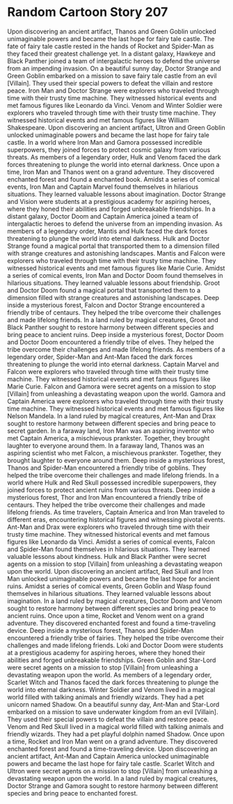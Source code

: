 # Random Cartoon Story 207

Upon discovering an ancient artifact, Thanos and Green Goblin unlocked unimaginable powers and became the last hope for fairy tale castle.
The fate of fairy tale castle rested in the hands of Rocket and Spider-Man as they faced their greatest challenge yet.
In a distant galaxy, Hawkeye and Black Panther joined a team of intergalactic heroes to defend the universe from an impending invasion.
On a beautiful sunny day, Doctor Strange and Green Goblin embarked on a mission to save fairy tale castle from an evil [Villain]. They used their special powers to defeat the villain and restore peace.
Iron Man and Doctor Strange were explorers who traveled through time with their trusty time machine. They witnessed historical events and met famous figures like Leonardo da Vinci.
Venom and Winter Soldier were explorers who traveled through time with their trusty time machine. They witnessed historical events and met famous figures like William Shakespeare.
Upon discovering an ancient artifact, Ultron and Green Goblin unlocked unimaginable powers and became the last hope for fairy tale castle.
In a world where Iron Man and Gamora possessed incredible superpowers, they joined forces to protect cosmic galaxy from various threats.
As members of a legendary order, Hulk and Venom faced the dark forces threatening to plunge the world into eternal darkness.
Once upon a time, Iron Man and Thanos went on a grand adventure. They discovered enchanted forest and found a enchanted book.
Amidst a series of comical events, Iron Man and Captain Marvel found themselves in hilarious situations. They learned valuable lessons about imagination.
Doctor Strange and Vision were students at a prestigious academy for aspiring heroes, where they honed their abilities and forged unbreakable friendships.
In a distant galaxy, Doctor Doom and Captain America joined a team of intergalactic heroes to defend the universe from an impending invasion.
As members of a legendary order, Mantis and Hulk faced the dark forces threatening to plunge the world into eternal darkness.
Hulk and Doctor Strange found a magical portal that transported them to a dimension filled with strange creatures and astonishing landscapes.
Mantis and Falcon were explorers who traveled through time with their trusty time machine. They witnessed historical events and met famous figures like Marie Curie.
Amidst a series of comical events, Iron Man and Doctor Doom found themselves in hilarious situations. They learned valuable lessons about friendship.
Groot and Doctor Doom found a magical portal that transported them to a dimension filled with strange creatures and astonishing landscapes.
Deep inside a mysterious forest, Falcon and Doctor Strange encountered a friendly tribe of centaurs. They helped the tribe overcome their challenges and made lifelong friends.
In a land ruled by magical creatures, Groot and Black Panther sought to restore harmony between different species and bring peace to ancient ruins.
Deep inside a mysterious forest, Doctor Doom and Doctor Doom encountered a friendly tribe of elves. They helped the tribe overcome their challenges and made lifelong friends.
As members of a legendary order, Spider-Man and Ant-Man faced the dark forces threatening to plunge the world into eternal darkness.
Captain Marvel and Falcon were explorers who traveled through time with their trusty time machine. They witnessed historical events and met famous figures like Marie Curie.
Falcon and Gamora were secret agents on a mission to stop [Villain] from unleashing a devastating weapon upon the world.
Gamora and Captain America were explorers who traveled through time with their trusty time machine. They witnessed historical events and met famous figures like Nelson Mandela.
In a land ruled by magical creatures, Ant-Man and Drax sought to restore harmony between different species and bring peace to secret garden.
In a faraway land, Iron Man was an aspiring inventor who met Captain America, a mischievous prankster. Together, they brought laughter to everyone around them.
In a faraway land, Thanos was an aspiring scientist who met Falcon, a mischievous prankster. Together, they brought laughter to everyone around them.
Deep inside a mysterious forest, Thanos and Spider-Man encountered a friendly tribe of goblins. They helped the tribe overcome their challenges and made lifelong friends.
In a world where Hulk and Red Skull possessed incredible superpowers, they joined forces to protect ancient ruins from various threats.
Deep inside a mysterious forest, Thor and Iron Man encountered a friendly tribe of centaurs. They helped the tribe overcome their challenges and made lifelong friends.
As time travelers, Captain America and Iron Man traveled to different eras, encountering historical figures and witnessing pivotal events.
Ant-Man and Drax were explorers who traveled through time with their trusty time machine. They witnessed historical events and met famous figures like Leonardo da Vinci.
Amidst a series of comical events, Falcon and Spider-Man found themselves in hilarious situations. They learned valuable lessons about kindness.
Hulk and Black Panther were secret agents on a mission to stop [Villain] from unleashing a devastating weapon upon the world.
Upon discovering an ancient artifact, Red Skull and Iron Man unlocked unimaginable powers and became the last hope for ancient ruins.
Amidst a series of comical events, Green Goblin and Wasp found themselves in hilarious situations. They learned valuable lessons about imagination.
In a land ruled by magical creatures, Doctor Doom and Venom sought to restore harmony between different species and bring peace to ancient ruins.
Once upon a time, Rocket and Venom went on a grand adventure. They discovered enchanted forest and found a time-traveling device.
Deep inside a mysterious forest, Thanos and Spider-Man encountered a friendly tribe of fairies. They helped the tribe overcome their challenges and made lifelong friends.
Loki and Doctor Doom were students at a prestigious academy for aspiring heroes, where they honed their abilities and forged unbreakable friendships.
Green Goblin and Star-Lord were secret agents on a mission to stop [Villain] from unleashing a devastating weapon upon the world.
As members of a legendary order, Scarlet Witch and Thanos faced the dark forces threatening to plunge the world into eternal darkness.
Winter Soldier and Venom lived in a magical world filled with talking animals and friendly wizards. They had a pet unicorn named Shadow.
On a beautiful sunny day, Ant-Man and Star-Lord embarked on a mission to save underwater kingdom from an evil [Villain]. They used their special powers to defeat the villain and restore peace.
Venom and Red Skull lived in a magical world filled with talking animals and friendly wizards. They had a pet playful dolphin named Shadow.
Once upon a time, Rocket and Iron Man went on a grand adventure. They discovered enchanted forest and found a time-traveling device.
Upon discovering an ancient artifact, Ant-Man and Captain America unlocked unimaginable powers and became the last hope for fairy tale castle.
Scarlet Witch and Ultron were secret agents on a mission to stop [Villain] from unleashing a devastating weapon upon the world.
In a land ruled by magical creatures, Doctor Strange and Gamora sought to restore harmony between different species and bring peace to enchanted forest.
